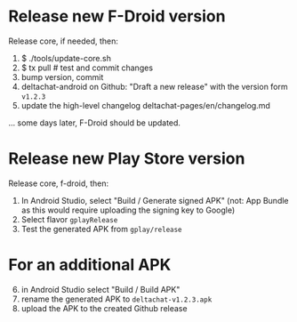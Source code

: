 # Release new F-Droid version

Release core, if needed, then:

1. $ ./tools/update-core.sh
2. $ tx pull # test and commit changes
3. bump version, commit
4. deltachat-android on Github: "Draft a new release" with the version form `v1.2.3`
5. update the high-level changelog deltachat-pages/en/changelog.md

... some days later, F-Droid should be updated.


# Release new Play Store version

Release core, f-droid, then:

1. In Android Studio, select "Build / Generate signed APK"
   (not: App Bundle as this would require uploading the signing key to Google)
2. Select flavor `gplayRelease`
3. Test the generated APK from `gplay/release`


# For an additional APK

6. in Android Studio select "Build / Build APK"
7. rename the generated APK to `deltachat-v1.2.3.apk`
8. upload the APK to the created Github release

